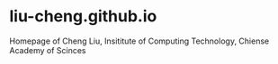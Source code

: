 # liu-cheng.github.io
Homepage of Cheng Liu, Insititute of Computing Technology, Chiense Academy of Scinces
